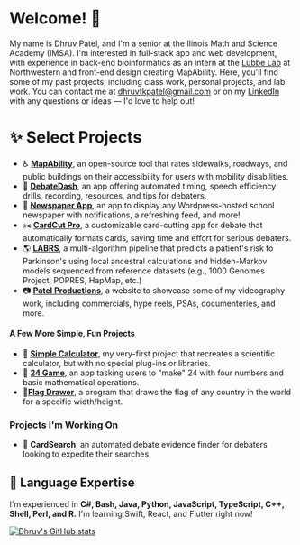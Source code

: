 # Welcome! 👋

My name is Dhruv Patel, and I'm a senior at the Ilinois Math and Science Academy (IMSA). I'm interested in full-stack app and web development, with experience in back-end bioinformatics as an intern at the [Lubbe Lab](https://labs.feinberg.northwestern.edu/lubbe/) at Northwestern and front-end design creating MapAbility. Here, you'll find some of my past projects, including class work, personal projects, and lab work. You can contact me at dhruvtkpatel@gmail.com or on my [LinkedIn](https://www.linkedin.com/in/dhruvtpatel/) with any questions or ideas — I'd love to help out!

# ✨ Select Projects

- ♿  [**MapAbility**](https://github.com/dhruvtpatel/MapAbility), an open-source tool that rates sidewalks, roadways, and public buildings on their accessibility for users with mobility disabilities.
- 🎤 [**DebateDash**](https://github.com/dhruvtpatel/DebateDash), an app offering automated timing, speech efficiency drills, recording, resources, and tips for debaters.
- 📰 [**Newspaper App**](https://github.com/dhruvtpatel/NewsApp), an app to display any Wordpress-hosted school newspaper with notifications, a refreshing feed, and more!
- ✂️ [**CardCut Pro**](https://github.com/dhruvtpatel/CardCutPro), a customizable card-cutting app for debate that automatically formats cards, saving time and effort for serious debaters.
- 🌎 [**LABRS**](https://github.com/dhruvtpatel/LABRS), a multi-algorithm pipeline that predicts a patient's risk to Parkinson's using local ancestral calculations and hidden-Markov models sequenced from reference datasets (e.g., 1000 Genomes Project, POPRES, HapMap, etc.)
- 📷 [**Patel Productions**](https://github.com/dhruvtpatel/PatelProductions), a website to showcase some of my videography work, including commercials, hype reels, PSAs, documenteries, and more.

#### A Few More Simple, Fun Projects

- 🧮 [**Simple Calculator**](https://github.com/dhruvtpatel/SimpleCalculator), my very-first project that recreates a scientific calculator, but with no special plug-ins or libraries.
- 🔢 [**24 Game**](https://github.com/dhruvtpatel/24Calculator), an app tasking users to "make" 24 with four numbers and basic mathematical operations.
- 🚩[**Flag Drawer**](https://github.com/dhruvtpatel/FlagDrawer), a program that draws the flag of any country in the world for a specific width/height.

### Projects I'm Working On

- 🔎 **CardSearch**, an automated debate evidence finder for debaters looking to expedite their searches.

## 🌱 Language Expertise

I'm experienced in **C#, Bash, Java, Python, JavaScript, TypeScript, C++, Shell, Perl, and R.** I'm learning Swift, React, and Flutter right now!

[![Dhruv's GitHub stats](https://github-readme-stats.vercel.app/api?username=dhruvtpatel)](https://github.com/anuraghazra/github-readme-stats)
